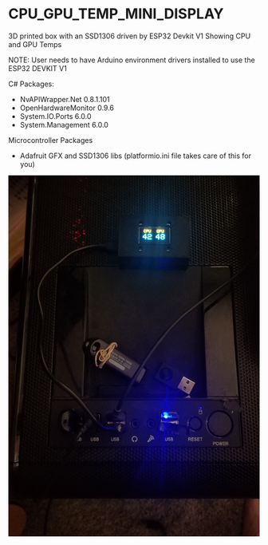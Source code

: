 # CPU_GPU_TEMP_MINI_DISPLAY
3D printed box with an SSD1306 driven by ESP32 Devkit V1 Showing CPU and GPU Temps

NOTE: User needs to have Arduino environment drivers installed to use the ESP32 DEVKIT V1

C# Packages:
 
 - NvAPIWrapper.Net 0.8.1.101
 - OpenHardwareMonitor 0.9.6
 - System.IO.Ports 6.0.0
 - System.Management 6.0.0

Microcontroller Packages

 - Adafruit GFX and SSD1306 libs (platformio.ini file takes care of this for you)


![alt text](https://github.com/Hexadecimator/CPU_GPU_TEMP_MINI_DISPLAY/blob/main/WORKING_REV1.jpg?raw=true)
